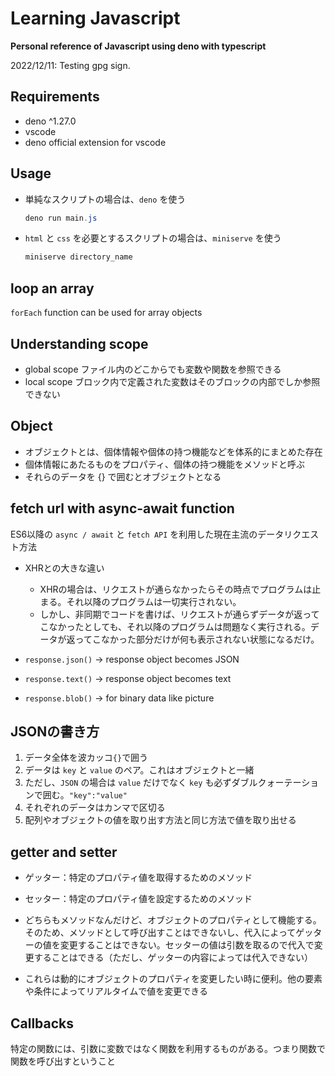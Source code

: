 # Learning Javascript

**Personal reference of Javascript using deno with typescript**

2022/12/11: Testing gpg sign.

## Requirements

- deno ^1.27.0
- vscode
- deno official extension for vscode

## Usage

- 単純なスクリプトの場合は、`deno` を使う

  ```powershell
  deno run main.js
  ```

- `html` と `css` を必要とするスクリプトの場合は、`miniserve` を使う

  ```powershell
  miniserve directory_name
  ```

## loop an array

`forEach` function can be used for array objects

## Understanding scope

- global scope ファイル内のどこからでも変数や関数を参照できる
- local scope ブロック内で定義された変数はそのブロックの内部でしか参照できない

## Object

- オブジェクトとは、個体情報や個体の持つ機能などを体系的にまとめた存在
- 個体情報にあたるものをプロパティ、個体の持つ機能をメソッドと呼ぶ
- それらのデータを {} で囲むとオブジェクトとなる

## fetch url with async-await function

ES6以降の `async / await` と `fetch API` を利用した現在主流のデータリクエスト方法

- XHRとの大きな違い

  - XHRの場合は、リクエストが通らなかったらその時点でプログラムは止まる。それ以降のプログラムは一切実行されない。
  - しかし、非同期でコードを書けば、リクエストが通らずデータが返ってこなかったとしても、それ以降のプログラムは問題なく実行される。データが返ってこなかった部分だけが何も表示されない状態になるだけ。

- `response.json()` -> response object becomes JSON
- `response.text()` -> response object becomes text
- `response.blob()` -> for binary data like picture

## JSONの書き方

1. データ全体を波カッコ`{}`で囲う
2. データは `key` と `value` のペア。これはオブジェクトと一緒
3. ただし、`JSON` の場合は `value` だけでなく `key` も必ずダブルクォーテーションで囲む。`"key":"value"`
4. それぞれのデータはカンマで区切る
5. 配列やオブジェクトの値を取り出す方法と同じ方法で値を取り出せる

## getter and setter

- ゲッター：特定のプロパティ値を取得するためのメソッド
- セッター：特定のプロパティ値を設定するためのメソッド

- どちらもメソッドなんだけど、オブジェクトのプロパティとして機能する。そのため、メソッドとして呼び出すことはできないし、代入によってゲッターの値を変更することはできない。セッターの値は引数を取るので代入で変更することはできる（ただし、ゲッターの内容によっては代入できない）

- これらは動的にオブジェクトのプロパティを変更したい時に便利。他の要素や条件によってリアルタイムで値を変更できる

## Callbacks

特定の関数には、引数に変数ではなく関数を利用するものがある。つまり関数で関数を呼び出すということ

